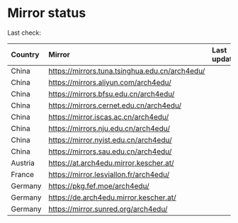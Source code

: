 <script src="./time.js"></script>
# Mirror status
Last check: <script type="text/javascript">localize(1737195629.4785936);</script>

|Country|Mirror|Last update|
|:------|:-----|:----------|
|China|https://mirrors.tuna.tsinghua.edu.cn/arch4edu/|<script type="text/javascript">localize(1737139219);</script>|
|China|https://mirrors.aliyun.com/arch4edu/|<script type="text/javascript">localize(1737139219);</script>|
|China|https://mirrors.bfsu.edu.cn/arch4edu/|<script type="text/javascript">localize(1737139219);</script>|
|China|https://mirrors.cernet.edu.cn/arch4edu/|<script type="text/javascript">localize(1737139219);</script>|
|China|https://mirror.iscas.ac.cn/arch4edu/|<script type="text/javascript">localize(1737139219);</script>|
|China|https://mirrors.nju.edu.cn/arch4edu/|<script type="text/javascript">localize(1737096306);</script>|
|China|https://mirror.nyist.edu.cn/arch4edu/|<script type="text/javascript">localize(1737139219);</script>|
|China|https://mirrors.sau.edu.cn/arch4edu/|<script type="text/javascript">localize(1731653531);</script>|
|Austria|https://at.arch4edu.mirror.kescher.at/|<script type="text/javascript">localize(1737139219);</script>|
|France|https://mirror.lesviallon.fr/arch4edu/|<script type="text/javascript">localize(1737139219);</script>|
|Germany|https://pkg.fef.moe/arch4edu/|<script type="text/javascript">localize(1737139219);</script>|
|Germany|https://de.arch4edu.mirror.kescher.at/|<script type="text/javascript">localize(1737139219);</script>|
|Germany|https://mirror.sunred.org/arch4edu/|<script type="text/javascript">localize(1737139219);</script>|

<script src="./tablefilter/tablefilter.js"></script>
<script src="./table.js"></script>